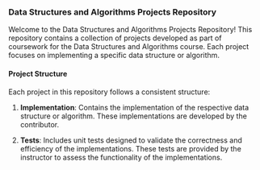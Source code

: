 ### Data Structures and Algorithms Projects Repository

Welcome to the Data Structures and Algorithms Projects Repository! This repository contains a collection of projects developed as part of coursework for the Data Structures and Algorithms course. Each project focuses on implementing a specific data structure or algorithm.

#### Project Structure
Each project in this repository follows a consistent structure:

1. **Implementation**: Contains the implementation of the respective data structure or algorithm. These implementations are developed by the contributor.
   
2. **Tests**: Includes unit tests designed to validate the correctness and efficiency of the implementations. These tests are provided by the instructor to assess the functionality of the implementations.


